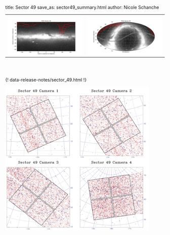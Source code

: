 title: Sector 49
save_as: sector49_summary.html
author: Nicole Schanche


<table>
  <tr>
    <th colspan="2" ></th>
  </tr>
  <tr>
    <td width="50%" style = "text-align: center;">
          <img class="img-responsive" style="max-width:100%;" src="images/sector-plots/tess_galactic_sector_049.png"> 
    </td>
    <td width="50%" style = "text-align: center;">
          <img class="img-responsive" style="max-width:100%;" src="images/sector-plots/tess_icrs_sector_049.png">
    </td>
  </tr>
</table>
<br></br>





{! data-release-notes/sector_49.html !}

<img class="img-responsive" style="max-width:90%;" src="images/sector-plots/sector-plots.049.jpeg">